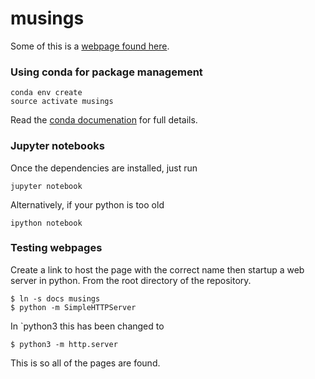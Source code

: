 # musings

Some of this is a
[webpage found here](https://peterfpeterson.github.io/musings/).

### Using conda for package management

```shell
conda env create
source activate musings
```

Read the [conda documenation](http://conda.pydata.org/docs/using/envs.html#use-environment-from-file) for full details.

### Jupyter notebooks

Once the dependencies are installed, just run

```shell
jupyter notebook
```
Alternatively, if your python is too old

```shell
ipython notebook
```

### Testing webpages

Create a link to host the page with the correct name then startup a
web server in python. From the root directory of the repository.
```
$ ln -s docs musings
$ python -m SimpleHTTPServer
```
In `python3 this has been changed to
```
$ python3 -m http.server
```

This is so all of the pages are found.
